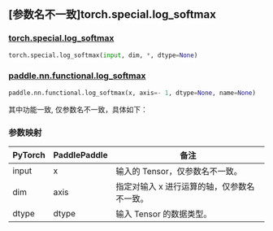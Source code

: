 ## [参数名不一致]torch.special.log_softmax

### [torch.special.log_softmax](https://pytorch.org/docs/1.13/special.html#torch.special.log_softmax)

```python
torch.special.log_softmax(input, dim, *, dtype=None)
```

### [paddle.nn.functional.log_softmax](https://www.paddlepaddle.org.cn/documentation/docs/zh/api/paddle/nn/functional/log_softmax_cn.html)

```python
paddle.nn.functional.log_softmax(x, axis=- 1, dtype=None, name=None)
```

其中功能一致, 仅参数名不一致，具体如下：

### 参数映射

| PyTorch | PaddlePaddle | 备注                                        |
| ------- | ------------ | ------------------------------------------- |
| input   | x            | 输入的 Tensor，仅参数名不一致。             |
| dim     | axis         | 指定对输入 x 进行运算的轴，仅参数名不一致。 |
| dtype   | dtype        | 输入 Tensor 的数据类型。                    |
